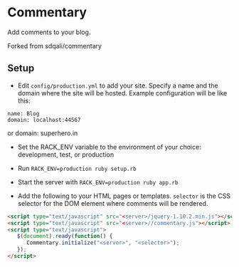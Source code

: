 # Commentary

Add comments to your blog.

Forked from sdqali/commentary

## Setup
* Edit `config/production.yml` to add your site. Specify a name and the domain where the site will be hosted. Example configuration will be like this:

```
name: Blog
domain: localhost:44567
```
or
domain: superhero.in

* Set the RACK_ENV variable to the environment of your choice: development, test, or production

* Run `RACK_ENV=production ruby setup.rb`
* Start the server with `RACK_ENV=production ruby app.rb`
* Add the following to your HTML pages or templates. `selector` is the CSS selector for the DOM element where comments will be rendered.

```html
<script type="text/javascript" src="<server>/jquery-1.10.2.min.js"></script>
<script type="text/javascript" src="<server>//commentary.js"></script>
<script type="text/javascript">
   $(document).ready(function() {
      Commentary.initialize("<server>", "<selector>");
   });
</script>

```
